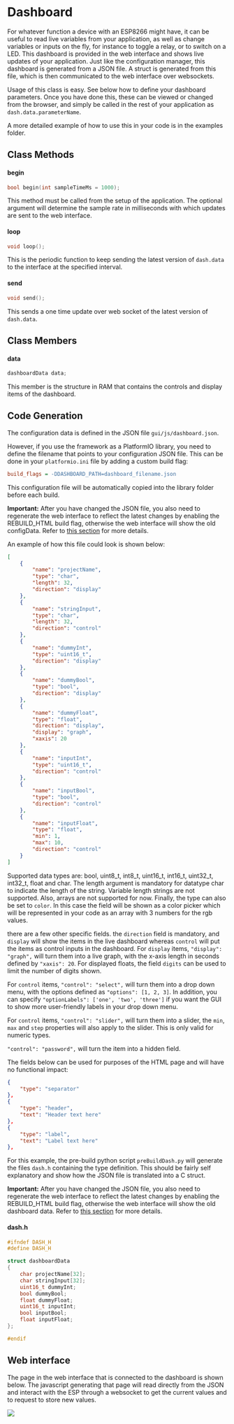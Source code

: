 # Dashboard

For whatever function a device with an ESP8266 might have, it can be useful to read live variables from your application, as well as change variables or inputs on the fly, for instance to toggle a relay, or to switch on a LED. This dashboard is provided in the web interface and shows live updates of your application. Just like the configuration manager, this dashboard is generated from a JSON file. A struct is generated from this file, which is then communicated to the web interface over websockets. 

Usage of this class is easy. See below how to define your dashboard parameters. Once you have done this, these can be viewed or changed from the browser, and simply be called in the rest of your application as `dash.data.parameterName`.

A more detailed example of how to use this in your code is in the examples folder.

## Class Methods

#### begin

```c++
bool begin(int sampleTimeMs = 1000);
```
This method must be called from the setup of the application. The optional argument will determine the sample rate in milliseconds with which updates are sent to the web interface. 

#### loop

```c++
void loop();
```
This is the periodic function to keep sending the latest version of `dash.data` to the interface at the specified interval.

#### send

```c++
void send();
```
This sends a one time update over web socket of the latest version of `dash.data`.

## Class Members

#### data

```c++
dashboardData data;
```
This member is the structure in RAM that contains the controls and display items of the dashboard.

## Code Generation

The configuration data is defined in the JSON file `gui/js/dashboard.json`. 

However, if you use the framework as a PlatformIO library, you need to define the filename that points to your configuration JSON file. This can be done in your `platformio.ini` file by adding a custom build flag:

```ini
build_flags = -DDASHBOARD_PATH=dashboard_filename.json
```

This configuration file will be automatically copied into the library folder before each build. 

**Important:** After you have changed the JSON file, you also need to regenerate the web interface to reflect the latest changes by enabling the REBUILD_HTML build flag, otherwise the web interface will show the old configData. Refer to [this section](https://github.com/maakbaas/esp8266-iot-framework/blob/master/docs/getting-started.md#editing-the-web-interface) for more details.

An example of how this file could look is shown below:

```json
[
    {
        "name": "projectName",
        "type": "char",
        "length": 32,
        "direction": "display"
    },
    {
        "name": "stringInput",
        "type": "char",
        "length": 32,
        "direction": "control"
    },
    {
        "name": "dummyInt",
        "type": "uint16_t",
        "direction": "display"
    },
    {
        "name": "dummyBool",
        "type": "bool",
        "direction": "display"
    },
    {
        "name": "dummyFloat",
        "type": "float",
        "direction": "display",
        "display": "graph",
        "xaxis": 20
    },
    {
        "name": "inputInt",
        "type": "uint16_t",
        "direction": "control"
    },
    {
        "name": "inputBool",
        "type": "bool",
        "direction": "control"
    },
    {
        "name": "inputFloat",
        "type": "float",
        "min": 1,
        "max": 10,
        "direction": "control"
    }
]
```

Supported data types are: bool, uint8_t, int8_t, uint16_t, int16_t, uint32_t, int32_t, float and char. The length argument is mandatory for datatype char to indicate the length of the string. Variable length strings are not supported. Also, arrays are not supported for now. Finally, the type can also be set to `color`. In this case the field will be shown as a color picker which will be represented in your code as an array with 3 numbers for the rgb values. 

there are a few other specific fields. the `direction` field is mandatory, and `display` will show the items in the live dashboard whereas `control` will put the items as control inputs in the dashboard. For `display` items, `"display": "graph",` will turn them into a live graph, with the x-axis length in seconds defined by `"xaxis": 20`. For displayed floats, the field `digits` can be used to limit the number of digits shown.

For `control` items, `"control": "select",` will turn them into a drop down menu, with the options defined as  `"options": [1, 2, 3]`. In addition, you can specify `"optionLabels": ['one', 'two', 'three']` if you want the GUI to show more user-friendly labels in your drop down menu.

For `control` items, `"control": "slider",` will turn them into a slider, the `min`, `max` and `step` properties will also apply to the slider. This is only valid for numeric types.

`"control": "password",` will turn the item into a hidden field.

The fields below can be used for purposes of the HTML page and will have no functional impact:
```json
{
    "type": "separator"
},
{
    "type": "header",
    "text": "Header text here"
},
{
    "type": "label",
    "text": "Label text here"
},
```

For this example, the pre-build python script `preBuildDash.py` will generate the files `dash.h` containing the type definition. This should be fairly self explanatory and show how the JSON file is translated into a C struct.

**Important:** After you have changed the JSON file, you also need to regenerate the web interface to reflect the latest changes by enabling the REBUILD_HTML build flag, otherwise the web interface will show the old dashboard data. Refer to [this section](https://github.com/maakbaas/esp8266-iot-framework/blob/master/docs/getting-started.md#editing-the-web-interface) for more details.

#### dash.h
```c++
#ifndef DASH_H
#define DASH_H

struct dashboardData
{
	char projectName[32];
	char stringInput[32];
	uint16_t dummyInt;
	bool dummyBool;
	float dummyFloat;
	uint16_t inputInt;
	bool inputBool;
	float inputFloat;
};

#endif
```

## Web interface

The page in the web interface that is connected to the dashboard is shown below. The javascript generating that page will read directly from the JSON and interact with the ESP through a websocket to get the current values and to request to store new values.

![](https://raw.githubusercontent.com/maakbaas/esp8266-iot-framework/master/docs/img/screenshot-dashboard.png)
